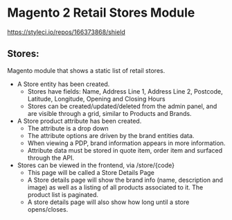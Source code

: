 # Magento 2 Retail Stores Module

https://styleci.io/repos/166373868/shield

## Stores:
Magento module that shows a static list of retail stores.
* A Store entity has been created.
  * Stores have fields: Name, Address Line 1, Address Line 2, Postcode, Latitude, Longitude, Opening and Closing Hours
  * Stores can be created/updated/deleted from the admin panel, and are visible through a grid, similar to Products and Brands.
* A Store product attribute has been created.
  * The attribute is a drop down
  * The attribute options are driven by the brand entities data.
  * When viewing a PDP, brand information appears in more information.
  * Attribute data must be stored in quote item, order item and surfaced through the API.
* Stores can be viewed in the frontend, via /store/{code}
  * This page will be called a Store Details Page
  * A Store details page will show the brand info (name, description and image) as well as a listing of all products associated to it. The product list is paginated. 
  * A store details page will also show how long until a store opens/closes.
